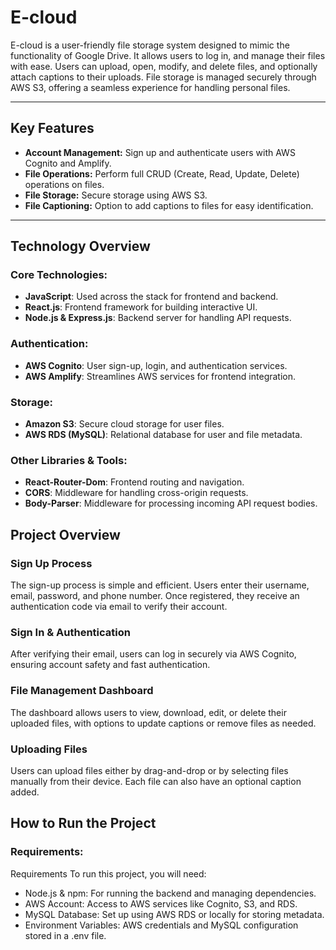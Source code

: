 # E-cloud

E-cloud is a user-friendly file storage system designed to mimic the functionality of Google Drive. It allows users to log in, and manage their files with ease. Users can upload, open, modify, and delete files, and optionally attach captions to their uploads. File storage is managed securely through AWS S3, offering a seamless experience for handling personal files.

---

## Key Features

- **Account Management:** Sign up and authenticate users with AWS Cognito and Amplify.
- **File Operations:** Perform full CRUD (Create, Read, Update, Delete) operations on files.
- **File Storage:** Secure storage using AWS S3.
- **File Captioning:** Option to add captions to files for easy identification.

---

## Technology Overview

### Core Technologies:
- **JavaScript**: Used across the stack for frontend and backend.
- **React.js**: Frontend framework for building interactive UI.
- **Node.js & Express.js**: Backend server for handling API requests.

### Authentication:
- **AWS Cognito**: User sign-up, login, and authentication services.
- **AWS Amplify**: Streamlines AWS services for frontend integration.

### Storage:
- **Amazon S3**: Secure cloud storage for user files.
- **AWS RDS (MySQL)**: Relational database for user and file metadata.

### Other Libraries & Tools:
- **React-Router-Dom**: Frontend routing and navigation.
- **CORS**: Middleware for handling cross-origin requests.
- **Body-Parser**: Middleware for processing incoming API request bodies.


## Project Overview

### Sign Up Process
The sign-up process is simple and efficient. Users enter their username, email, password, and phone number. Once registered, they receive an authentication code via email to verify their account.

### Sign In & Authentication
After verifying their email, users can log in securely via AWS Cognito, ensuring account safety and fast authentication.

### File Management Dashboard
The dashboard allows users to view, download, edit, or delete their uploaded files, with options to update captions or remove files as needed.

### Uploading Files
Users can upload files either by drag-and-drop or by selecting files manually from their device. Each file can also have an optional caption added.


## How to Run the Project

### Requirements:  
Requirements
To run this project, you will need:
- Node.js & npm: For running the backend and managing dependencies.
- AWS Account: Access to AWS services like Cognito, S3, and RDS.
- MySQL Database: Set up using AWS RDS or locally for storing metadata.
- Environment Variables: AWS credentials and MySQL configuration stored in a .env file.

